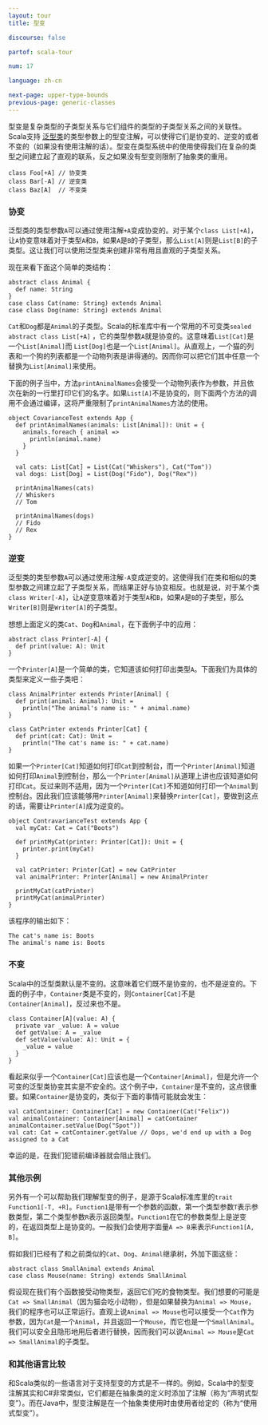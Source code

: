```yaml
---
layout: tour
title: 型变

discourse: false

partof: scala-tour

num: 17

language: zh-cn

next-page: upper-type-bounds
previous-page: generic-classes
---
```


型变是复杂类型的子类型关系与它们组件的类型的子类型关系之间的关联性。Scala支持 [泛型类](generic-classes.html)的类型参数上的型变注解，可以使得它们是协变的、逆变的或者不变的（如果没有使用注解的话）。型变在类型系统中的使用使得我们在复杂的类型之间建立起了直观的联系，反之如果没有型变则限制了抽象类的重用。

```tut
class Foo[+A] // 协变类
class Bar[-A] // 逆变类
class Baz[A]  // 不变类
```

### 协变

泛型类的类型参数`A`可以通过使用注解`+A`变成协变的。对于某个`class List[+A]`，让`A`协变意味着对于类型`A`和`B`，如果`A`是`B`的子类型，那么`List[A]`则是`List[B]`的子类型。这让我们可以使用泛型类来创建非常有用且直观的子类型关系。

现在来看下面这个简单的类结构：

```tut
abstract class Animal {
  def name: String
}
case class Cat(name: String) extends Animal
case class Dog(name: String) extends Animal
```

`Cat`和`Dog`都是`Animal`的子类型。Scala的标准库中有一个常用的不可变类`sealed abstract class List[+A]` ，它的类型参数`A`就是协变的。这意味着`List[Cat]`是一个`List[Animal]`而 `List[Dog]`也是一个`List[Animal]`。从直观上，一个猫的列表和一个狗的列表都是一个动物列表是讲得通的。因而你可以把它们其中任意一个替换为`List[Animal]`来使用。

下面的例子当中，方法`printAnimalNames`会接受一个动物列表作为参数，并且依次在新的一行里打印它们的名字。如果`List[A]`不是协变的，则下面两个方法的调用不会通过编译，这将严重限制了`printAnimalNames`方法的使用。

```tut
object CovarianceTest extends App {
  def printAnimalNames(animals: List[Animal]): Unit = {
    animals.foreach { animal =>
      println(animal.name)
    }
  }

  val cats: List[Cat] = List(Cat("Whiskers"), Cat("Tom"))
  val dogs: List[Dog] = List(Dog("Fido"), Dog("Rex"))

  printAnimalNames(cats)
  // Whiskers
  // Tom

  printAnimalNames(dogs)
  // Fido
  // Rex
}
```

### 逆变

泛型类的类型参数`A`可以通过使用注解`-A`变成逆变的。这使得我们在类和相似的类型参数之间建立起了子类型关系，而结果正好与协变相反。也就是说，对于某个类`class Writer[-A]`，让`A`逆变意味着对于类型`A`和`B`，如果`A`是`B`的子类型，那么`Writer[B]`则是`Writer[A]`的子类型。

想想上面定义的类`Cat`、`Dog`和`Animal`，在下面例子中的应用：

```tut
abstract class Printer[-A] {
  def print(value: A): Unit
}
```

一个`Printer[A]`是一个简单的类，它知道该如何打印出类型`A`。下面我们为具体的类型来定义一些子类吧：

```tut
class AnimalPrinter extends Printer[Animal] {
  def print(animal: Animal): Unit =
    println("The animal's name is: " + animal.name)
}

class CatPrinter extends Printer[Cat] {
  def print(cat: Cat): Unit =
    println("The cat's name is: " + cat.name)
}
```

如果一个`Printer[Cat]`知道如何打印`Cat`到控制台，而一个`Printer[Animal]`知道如何打印`Animal`到控制台，那么一个`Printer[Animal]`从道理上讲也应该知道如何打印`Cat`。反过来则不适用，因为一个`Printer[Cat]`不知道如何打印一个`Animal`到控制台。因此我们应该能够用`Printer[Animal]`来替换`Printer[Cat]`，要做到这点的话，需要让`Printer[A]`成为逆变的。

```tut
object ContravarianceTest extends App {
  val myCat: Cat = Cat("Boots")

  def printMyCat(printer: Printer[Cat]): Unit = {
    printer.print(myCat)
  }

  val catPrinter: Printer[Cat] = new CatPrinter
  val animalPrinter: Printer[Animal] = new AnimalPrinter

  printMyCat(catPrinter)
  printMyCat(animalPrinter)
}
```

该程序的输出如下：

```
The cat's name is: Boots
The animal's name is: Boots
```

### 不变

Scala中的泛型类默认是不变的。这意味着它们既不是协变的，也不是逆变的。下面的例子中，`Container`类是不变的，则`Container[Cat]`不是`Container[Animal]`，反过来也不是。

```tut
class Container[A](value: A) {
  private var _value: A = value
  def getValue: A = _value
  def setValue(value: A): Unit = {
    _value = value
  }
}
```

看起来似乎一个`Container[Cat]`应该也是一个`Container[Animal]`，但是允许一个可变的泛型类协变其实是不安全的。这个例子中，`Container`是不变的，这点很重要。如果`Container`是协变的，类似于下面的事情可能就会发生：

```
val catContainer: Container[Cat] = new Container(Cat("Felix"))
val animalContainer: Container[Animal] = catContainer
animalContainer.setValue(Dog("Spot"))
val cat: Cat = catContainer.getValue // Oops, we'd end up with a Dog assigned to a Cat
```

幸运的是，在我们犯错前编译器就会阻止我们。

### 其他示例

另外有一个可以帮助我们理解型变的例子，是源于Scala标准库里的`trait Function1[-T, +R]`。`Function1`是带有一个参数的函数，第一个类型参数`T`表示参数类型，第二个类型参数`R`表示返回类型。`Function1`在它的参数类型上是逆变的，在返回类型上是协变的。一般我们会使用字面量`A => B`来表示`Function1[A, B]`。

假如我们已经有了和之前类似的`Cat`、`Dog`、`Animal`继承树，外加下面这些：

```tut
abstract class SmallAnimal extends Animal
case class Mouse(name: String) extends SmallAnimal
```

假设现在我们有个函数接受动物类型，返回它们吃的食物类型。我们想要的可能是`Cat => SmallAnimal`（因为猫会吃小动物），但是如果替换为`Animal => Mouse`，我们的程序也可以正常运行。直观上说`Animal => Mouse`也可以接受一个`Cat`作为参数，因为`Cat`是一个`Animal`，并且返回一个`Mouse`，而它也是一个`SmallAnimal`。我们可以安全且隐形地用后者进行替换，因而我们可以说`Animal => Mouse`是`Cat => SmallAnimal`的子类型。

### 和其他语言比较

和Scala类似的一些语言对于支持型变的方式是不一样的。例如，Scala中的型变注解其实和C#非常类似，它们都是在抽象类的定义时添加了注解（称为“声明式型变”）。而在Java中，型变注解是在一个抽象类使用时由使用者给定的（称为“使用式型变”）。